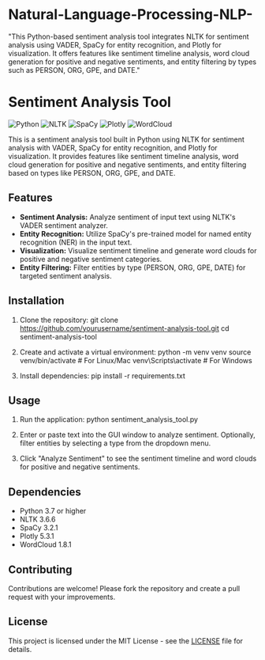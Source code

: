 # Natural-Language-Processing-NLP-
"This Python-based sentiment analysis tool integrates NLTK for sentiment analysis using VADER, SpaCy for entity recognition, and Plotly for visualization. It offers features like sentiment timeline analysis, word cloud generation for positive and negative sentiments, and entity filtering by types such as PERSON, ORG, GPE, and DATE."


# Sentiment Analysis Tool

![Python](https://img.shields.io/badge/python-3.7%2B-blue)
![NLTK](https://img.shields.io/badge/nltk-3.6.6-brightgreen)
![SpaCy](https://img.shields.io/badge/spacy-3.2.1-yellow)
![Plotly](https://img.shields.io/badge/plotly-5.3.1-orange)
![WordCloud](https://img.shields.io/badge/wordcloud-1.8.1-red)

This is a sentiment analysis tool built in Python using NLTK for sentiment analysis with VADER, SpaCy for entity recognition, and Plotly for visualization. It provides features like sentiment timeline analysis, word cloud generation for positive and negative sentiments, and entity filtering based on types like PERSON, ORG, GPE, and DATE.


## Features

- **Sentiment Analysis:** Analyze sentiment of input text using NLTK's VADER sentiment analyzer.
- **Entity Recognition:** Utilize SpaCy's pre-trained model for named entity recognition (NER) in the input text.
- **Visualization:** Visualize sentiment timeline and generate word clouds for positive and negative sentiment categories.
- **Entity Filtering:** Filter entities by type (PERSON, ORG, GPE, DATE) for targeted sentiment analysis.


## Installation

1. Clone the repository:
git clone https://github.com/yourusername/sentiment-analysis-tool.git
cd sentiment-analysis-tool

2. Create and activate a virtual environment:
python -m venv venv
source venv/bin/activate # For Linux/Mac
venv\Scripts\activate # For Windows

3. Install dependencies:
pip install -r requirements.txt


## Usage

1. Run the application:
python sentiment_analysis_tool.py

2. Enter or paste text into the GUI window to analyze sentiment. Optionally, filter entities by selecting a type from the dropdown menu.

3. Click "Analyze Sentiment" to see the sentiment timeline and word clouds for positive and negative sentiments.


## Dependencies

- Python 3.7 or higher
- NLTK 3.6.6
- SpaCy 3.2.1
- Plotly 5.3.1
- WordCloud 1.8.1


## Contributing

Contributions are welcome! Please fork the repository and create a pull request with your improvements.


## License

This project is licensed under the MIT License - see the [LICENSE](LICENSE) file for details.
